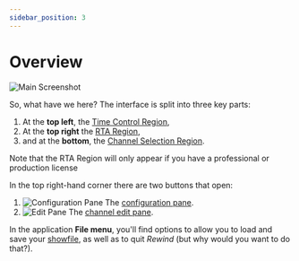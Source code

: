 ```yaml
---
sidebar_position: 3
---
```


# Overview
![Main Screenshot](/img/rewind/overview-screenshot.png)

So, what have we here? The interface is split into three key parts:
1. At the **top left**, the [Time Control Region](time-control-region),
1. At the **top right** the [RTA Region](rta-region),
1. and at the **bottom**, the [Channel Selection Region](channel-selection-region).

Note that the RTA Region will only appear if you have a professional or production license

In the top right-hand corner there are two buttons that open:

1. ![Configuration Pane](/img/rewind/ui-cog.png) The [configuration pane](configuration-pane).
1. ![Edit Pane](/img/rewind/ui-edit-pencil.png) The [channel edit pane](channel-edit-pane).

In the application **File menu**, you'll find options to allow you to load and save your
[showfile](showfiles), as well as to quit *Rewind* (but why would you want to do that?).
